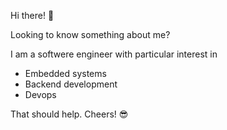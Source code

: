 Hi there! :wave:

Looking to know something about me?

I am a softwere engineer with particular interest in
+ Embedded systems
+ Backend development
+ Devops

That should help. Cheers! :sunglasses:
